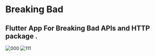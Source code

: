 # Breaking Bad

## Flutter App For Breaking Bad APIs and HTTP package .
![000](https://user-images.githubusercontent.com/81623956/202746800-8b8d87f1-b618-442b-b40c-a479b26b71b4.JPG)
![111](https://user-images.githubusercontent.com/81623956/202746806-ec8154bd-a9d0-4780-a35f-b25acb45b75b.JPG)

